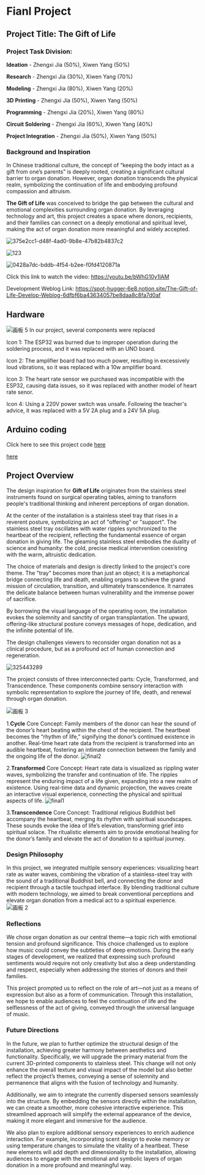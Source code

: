 # Fianl Project
## Project Title: The Gift of Life

### Project Task Division: 
**Ideation** - Zhengxi Jia (50%), Xiwen Yang (50%) 

**Research** - Zhengxi Jia (30%), Xiwen Yang (70%) 

**Modeling** - Zhengxi Jia (80%), Xiwen Yang (20%) 

**3D Printing** - Zhengxi Jia (50%), Xiwen Yang (50%)

**Programming** - Zhengxi Jia (20%), Xiwen Yang (80%) 

**Circuit Soldering** - Zhengxi Jia (60%), Xiwen Yang (40%) 

**Project Integration** - Zhengxi Jia (50%), Xiwen Yang (50%)


### Background and Inspiration

In Chinese traditional culture, the concept of “keeping the body intact as a gift from one’s parents” is deeply rooted, creating a significant cultural barrier to organ donation. However, organ donation transcends the physical realm, symbolizing the continuation of life and embodying profound compassion and altruism.

**The Gift of Life** was conceived to bridge the gap between the cultural and emotional complexities surrounding organ donation. By leveraging technology and art, this project creates a space where donors, recipients, and their families can connect on a deeply emotional and spiritual level, making the act of organ donation more meaningful and widely accepted.

![375e2cc1-d48f-4ad0-9b8e-47b82b4837c2](https://github.com/user-attachments/assets/17931e40-637e-4d99-b5e2-d72ec32ca326)

![123](https://github.com/user-attachments/assets/79e174d1-7327-4b5c-a948-79e694474d9a)

![0428a7dc-bddb-4f54-b2ee-f0fd4120871a](https://github.com/user-attachments/assets/d4830651-f162-4325-b6fc-bb40253a610c)

Click this link to watch the video:
https://youtu.be/bWhG10y1lAM

Development Weblog Link:
https://spot-hugger-6e8.notion.site/The-Gift-of-Life-Develop-Weblog-6dfbf6ba43634057be8daa8c8fa7d0af

## Hardware
![画板 5](https://git.arts.ac.uk/24010363/24010363-Arduino-Physical-Computing/assets/1222/621ad2e9-20a6-4de2-b7fe-8b530e9d775d)
In our project, several components were replaced

Icon 1: The ESP32 was burned due to improper operation during the soldering process, and it was replaced with an UNO board.

Icon 2: The amplifier board had too much power, resulting in excessively loud vibrations, so it was replaced with a 10w amplifier board.

Icon 3: The heart rate sensor we purchased was incompatible with the ESP32, causing data issues, so it was replaced with another model of heart rate senor.

Icon 4: Using a 220V power switch was unsafe. Following the teacher's advice, it was replaced with a 5V 2A plug and a 24V 5A plug.

## Arduino coding
Click here to see this project code [here](arduino-code/UNO_final/)

[here](arduino-code/LEO_soundfinal/)

## Project Overview

The design inspiration for **Gift of Life** originates from the stainless steel instruments found on surgical operating tables, aiming to transform people's traditional thinking and inherent perceptions of organ donation.

At the center of the installation is a stainless steel tray that rises in a reverent posture, symbolizing an act of "offering" or "support".   The stainless steel tray oscillates with water ripples synchronized to the heartbeat of the recipient, reflecting the fundamental essence of organ donation in giving life.   The gleaming stainless steel embodies the duality of science and humanity: the cold, precise medical intervention coexisting with the warm, altruistic dedication.

The choice of materials and design is directly linked to the project's core theme.   The "tray" becomes more than just an object;   it is a metaphorical bridge connecting life and death, enabling organs to achieve the grand mission of circulation, transition, and ultimately transcendence.   It narrates the delicate balance between human vulnerability and the immense power of sacrifice.

By borrowing the visual language of the operating room, the installation evokes the solemnity and sanctity of organ transplantation.   The upward, offering-like structural posture conveys messages of hope, dedication, and the infinite potential of life.

The design challenges viewers to reconsider organ donation not as a clinical procedure, but as a profound act of human connection and regeneration.​​​​​​​​​​​​​​​​



![325443289](https://git.arts.ac.uk/24010363/24010363-Arduino-Physical-Computing/assets/1222/737aa977-8b03-41ee-9c75-39adeb07ac38)

The project consists of three interconnected parts: Cycle, Transformed, and Transcendence. These components combine sensory interaction with symbolic representation to explore the journey of life, death, and renewal through organ donation.

![画板 3](https://git.arts.ac.uk/24010363/24010363-Arduino-Physical-Computing/assets/1222/294070f3-a6da-49ef-b692-c6245772c1b5)

1.**Cycle**
Core Concept: Family members of the donor can hear the sound of the donor’s heart beating within the chest of the recipient.
The heartbeat becomes the “rhythm of life,” signifying the donor’s continued existence in another. Real-time heart rate data from the recipient is transformed into an audible heartbeat, fostering an intimate connection between the family and the ongoing life of the donor.
![final2](https://git.arts.ac.uk/24010363/24010363-Arduino-Physical-Computing/assets/1222/20975b5f-d43e-4836-a5f8-5a254f917968)


2.**Transformed**
Core Concept: Heart rate data is visualized as rippling water waves, symbolizing the transfer and continuation of life.
The ripples represent the enduring impact of a life given, expanding into a new realm of existence. Using real-time data and dynamic projection, the waves create an interactive visual experience, connecting the physical and spiritual aspects of life.
![final1](https://git.arts.ac.uk/24010363/24010363-Arduino-Physical-Computing/assets/1222/e7151d55-c812-4277-bfec-e6be5072fc01)


3.**Transcendence**
Core Concept: Traditional religious Buddhist bell accompany the heartbeat, merging its rhythm with spiritual soundscapes.
These sounds evoke the idea of life’s elevation, transforming grief into spiritual solace. The ritualistic elements aim to provide emotional healing for the donor’s family and elevate the act of donation to a spiritual journey.

### Design Philosophy
In this project, we integrated multiple sensory experiences: visualizing heart rate as water waves, combining the vibration of a stainless-steel tray with the  sound of a traditional Buddhist bell, and connecting the donor and recipient through a tactile touchpad interface. By blending traditional culture with modern technology, we aimed to break conventional perceptions and elevate organ donation from a medical act to a spiritual experience.
![画板 2](https://git.arts.ac.uk/24010363/24010363-Arduino-Physical-Computing/assets/1222/f165bf26-e64f-4f2a-aa94-58e2c615bca6)

### Reflections
We chose organ donation as our central theme—a topic rich with emotional tension and profound significance. This choice challenged us to explore how music could convey the subtleties of deep emotions. During the early stages of development, we realized that expressing such profound sentiments would require not only creativity but also a deep understanding and respect, especially when addressing the stories of donors and their families.

This project prompted us to reflect on the role of art—not just as a means of expression but also as a form of communication. Through this installation, we hope to enable audiences to feel the continuation of life and the selflessness of the act of giving, conveyed through the universal language of music.

### Future Directions


In the future, we plan to further optimize the structural design of the installation, achieving greater harmony between aesthetics and functionality. Specifically, we will upgrade the primary material from the current 3D-printed components to stainless steel. This change will not only enhance the overall texture and visual impact of the model but also better reflect the project’s themes, conveying a sense of solemnity and permanence that aligns with the fusion of technology and humanity.

Additionally, we aim to integrate the currently dispersed sensors seamlessly into the structure. By embedding the sensors directly within the installation, we can create a smoother, more cohesive interactive experience. This streamlined approach will simplify the external appearance of the device, making it more elegant and immersive for the audience.

We also plan to explore additional sensory experiences to enrich audience interaction. For example, incorporating scent design to evoke memory or using temperature changes to simulate the vitality of a heartbeat. These new elements will add depth and dimensionality to the installation, allowing audiences to engage with the emotional and symbolic layers of organ donation in a more profound and meaningful way.


